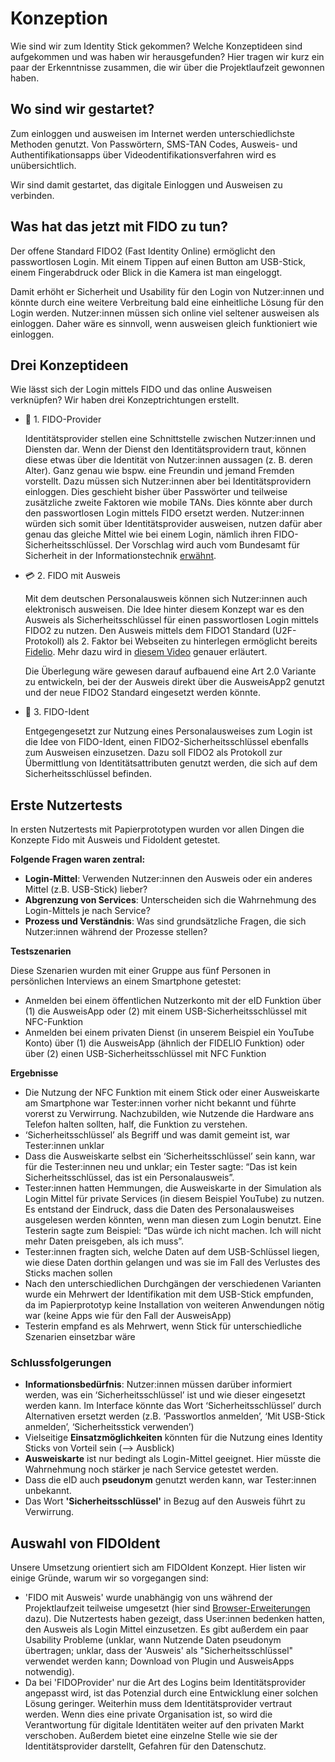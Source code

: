 # Konzeption
Wie sind wir zum Identity Stick gekommen? Welche Konzeptideen sind aufgekommen und was haben wir herausgefunden? Hier tragen wir kurz ein paar der Erkenntnisse zusammen, die wir über die Projektlaufzeit gewonnen haben.

## Wo sind wir gestartet?

Zum einloggen und ausweisen im Internet werden unterschiedlichste Methoden genutzt. Von Passwörtern, SMS-TAN Codes, Ausweis- und Authentifikationsapps über Videodentifikationsverfahren wird es unübersichtlich.

Wir sind damit gestartet, das digitale Einloggen und Ausweisen zu verbinden.

## Was hat das jetzt mit FIDO zu tun?

Der offene Standard FIDO2 (Fast Identity Online) ermöglicht den passwortlosen Login. Mit einem Tippen auf einen Button am USB-Stick, einem Fingerabdruck oder Blick in die Kamera ist man eingeloggt. 

Damit erhöht er Sicherheit und Usability für den Login von Nutzer:innen und könnte durch eine weitere Verbreitung bald eine einheitliche Lösung für den Login werden. Nutzer:innen müssen sich online viel seltener ausweisen als einloggen. Daher wäre es sinnvoll, wenn ausweisen gleich funktioniert wie einloggen.

## Drei Konzeptideen

Wie lässt sich der Login mittels FIDO und das online Ausweisen verknüpfen? Wir haben drei Konzeptrichtungen erstellt. 

- 🏢 1. FIDO-Provider

    Identitätsprovider stellen eine Schnittstelle zwischen Nutzer:innen und Diensten dar. Wenn der Dienst den Identitätsprovidern traut, können diese etwas über die Identität von Nutzer:innen aussagen (z. B. deren Alter). Ganz genau wie bspw. eine Freundin und jemand Fremden vorstellt. 
    Dazu müssen sich Nutzer:innen aber bei Identitätsprovidern einloggen. Dies geschieht bisher über Passwörter und teilweise zusätzliche zweite Faktoren wie mobile TANs. Dies könnte aber durch den passwortlosen Login mittels FIDO ersetzt werden. Nutzer:innen würden sich somit über Identitätsprovider ausweisen, nutzen dafür aber genau das gleiche Mittel wie bei einem Login, nämlich ihren FIDO-Sicherheitsschlüssel.
    Der Vorschlag wird auch vom Bundesamt für Sicherheit in der Informationstechnik [erwähnt](https://www.bsi.bund.de/DE/Publikationen/TechnischeRichtlinien/tr03159/tr03159_node.html). 

- 💳 2. FIDO mit Ausweis

    Mit dem deutschen Personalausweis können sich Nutzer:innen auch elektronisch ausweisen. Die Idee hinter diesem Konzept war es den Ausweis als Sicherheitsschlüssel für einen passwortlosen Login mittels FIDO2 zu nutzen.
    Den Ausweis mittels dem FIDO1 Standard (U2F-Protokoll) als 2. Faktor bei Webseiten zu hinterlegen ermöglicht bereits [Fidelio](https://play.google.com/store/apps/details?id=de.persoapp.android.FIDELIO&hl=de). Mehr dazu wird in [diesem Video](https://youtu.be/Oc32AwPL2Nw) genauer erläutert.

    Die Überlegung wäre gewesen darauf aufbauend eine Art 2.0 Variante zu entwickeln, bei der der Ausweis direkt über die AusweisApp2 genutzt und der neue FIDO2 Standard eingesetzt werden könnte. 

- 🔑 3. FIDO-Ident

    Entgegengesetzt zur Nutzung eines Personalausweises zum Login ist die Idee von FIDO-Ident, einen FIDO2-Sicherheitsschlüssel ebenfalls zum Ausweisen einzusetzen. 
    Dazu soll FIDO2 als Protokoll zur Übermittlung von Identitätsattributen genutzt werden, die sich auf dem Sicherheitsschlüssel befinden.

## Erste Nutzertests

In ersten Nutzertests mit Papierprototypen wurden vor allen Dingen die Konzepte Fido mit Ausweis und FidoIdent getestet. 

**Folgende Fragen waren zentral:**

- **Login-Mittel**: Verwenden Nutzer:innen den Ausweis oder ein anderes Mittel (z.B. USB-Stick) lieber?
- **Abgrenzung von Services**: Unterscheiden sich die Wahrnehmung des Login-Mittels je nach Service?
- **Prozess und Verständnis**: Was sind grundsätzliche Fragen, die sich Nutzer:innen während der Prozesse stellen?

**Testszenarien**

Diese Szenarien wurden mit einer Gruppe aus fünf Personen in persönlichen Interviews an einem Smartphone getestet:

- Anmelden bei einem öffentlichen Nutzerkonto mit der eID Funktion über (1) die AusweisApp oder (2) mit einem USB-Sicherheitsschlüssel mit NFC-Funktion
- Anmelden bei einem privaten Dienst (in unserem Beispiel ein YouTube Konto) über (1) die AusweisApp (ähnlich der FIDELIO Funktion) oder über (2) einen USB-Sicherheitsschlüssel mit NFC Funktion

**Ergebnisse** 

- Die Nutzung der NFC Funktion mit einem Stick oder einer Ausweiskarte am Smartphone war Tester:innen vorher nicht bekannt und führte vorerst zu Verwirrung. Nachzubilden, wie Nutzende die Hardware ans Telefon halten sollten, half, die Funktion zu verstehen.
- ‘Sicherheitsschlüssel’ als Begriff und was damit gemeint ist, war Tester:innen unklar
- Dass die Ausweiskarte selbst ein ‘Sicherheitsschlüssel’ sein kann, war für die Tester:innen neu und unklar; ein Tester sagte: “Das ist kein Sicherheitsschlüssel, das ist ein Personalausweis”.
- Tester:innen hatten Hemmungen, die Ausweiskarte in der Simulation als Login Mittel für private Services (in diesem Beispiel YouTube) zu nutzen. Es entstand der Eindruck, dass die Daten des Personalausweises ausgelesen werden könnten, wenn man diesen zum Login benutzt. Eine Testerin sagte zum Beispiel: “Das würde ich nicht machen. Ich will nicht mehr Daten preisgeben, als ich muss”.
- Tester:innen fragten sich, welche Daten auf dem USB-Schlüssel liegen, wie diese Daten dorthin gelangen und was sie im Fall des Verlustes des Sticks machen sollen
- Nach den unterschiedlichen Durchgängen der verschiedenen Varianten wurde ein Mehrwert der Identifikation mit dem USB-Stick empfunden, da im Papierprototyp keine Installation von weiteren Anwendungen nötig war (keine Apps wie für den Fall der AusweisApp)
- Testerin empfand es als Mehrwert, wenn Stick für unterschiedliche Szenarien einsetzbar wäre

### Schlussfolgerungen

- **Informationsbedürfnis**: Nutzer:innen müssen darüber informiert werden, was ein ‘Sicherheitsschlüssel’ ist und wie dieser eingesetzt werden kann. Im Interface könnte das Wort ‘Sicherheitsschlüssel’ durch Alternativen ersetzt werden (z.B. ‘Passwortlos anmelden’, ‘Mit USB-Stick anmelden’, ‘Sicherheitsstick verwenden’)
- Vielseitige **Einsatzmöglichkeiten** könnten für die Nutzung eines Identity Sticks von Vorteil sein (—> Ausblick)
- **Ausweiskarte** ist nur bedingt als Login-Mittel geeignet. Hier müsste die Wahrnehmung noch stärker je nach Service getestet werden.
- Dass die eID auch **pseudonym** genutzt werden kann, war Tester:innen unbekannt.
- Das Wort **'Sicherheitsschlüssel'** in Bezug auf den Ausweis führt zu Verwirrung.

## Auswahl von FIDOIdent

Unsere Umsetzung orientiert sich am FIDOIdent Konzept. Hier listen wir einige Gründe, warum wir so vorgegangen sind:

- 'FIDO mit Ausweis' wurde unabhängig von uns während der Projektlaufzeit teilweise umgesetzt (hier sind [Browser-Erweiterungen](https://addons.mozilla.org/de/firefox/addon/webauthn-eid-for-firefox/) dazu). Die Nutzertests haben gezeigt, dass User:innen bedenken hatten, den Ausweis als Login Mittel einzusetzen. Es gibt außerdem ein paar Usability Probleme (unklar, wann Nutzende Daten pseudonym übertragen; unklar, dass der 'Ausweis' als "Sicherheitsschlüssel" verwendet werden kann; Download von Plugin und AusweisApps notwendig).
- Da bei 'FIDOProvider' nur die Art des Logins beim Identitätsprovider angepasst wird, ist das Potenzial durch eine Entwicklung einer solchen Lösung geringer. Weiterhin muss dem Identitätsprovider vertraut werden. Wenn dies eine private Organisation ist, so wird die Verantwortung für digitale Identitäten weiter auf den privaten Markt verschoben. Außerdem bietet eine einzelne Stelle wie sie der Identitätsprovider darstellt, Gefahren für den Datenschutz.